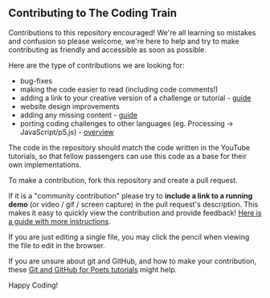 ## Contributing to The Coding Train

Contributions to this repository encouraged! We're all learning so mistakes and confusion so please welcome, we're here to help and try to make contributing as friendly and accessible as soon as possible.

Here are the type of contributions we are looking for:
 - bug-fixes
 - making the code easier to read (including code comments!)
 - adding a link to your creative version of a challenge or tutorial - [guide](https://thecodingtrain.com/Guides/community-contribution-guide.html)
 - website design improvements
 - adding any missing content - [guide](https://thecodingtrain.com/Guides/content-contribution-guide.html)
 - porting coding challenges to other languages (eg. Processing -> JavaScript/p5.js) - [overview](https://github.com/CodingTrain/website/issues/1347)

The code in the repository should match the code written in the YouTube tutorials, so that fellow passengers can use this code as a base for their own implementations.

To make a contribution, fork this repository and create a pull request.

If it is a "community contribution" please try to **include a link to a running demo** (or video / gif / 
screen capture) in the pull request's description. This makes it easy to quickly view the contribution and provide feedback! [Here is a guide with more instructions](https://thecodingtrain.com/Guides/community-contribution-guide.html).

If you are just editing a single file, you may click the pencil when viewing the file to edit in the browser.

If you are unsure about git and GitHub, and how to make your contribution,
these [Git and GitHub for Poets tutorials](https://www.youtube.com/playlist?list=PLRqwX-V7Uu6ZF9C0YMKuns9sLDzK6zoiV) might help.

Happy Coding!

